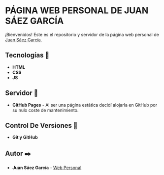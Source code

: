 # PÁGINA WEB PERSONAL DE JUAN SÁEZ GARCÍA

¡Bienvenidos! Este es el repositorio y servidor de la página web personal de [Juan Sáez García](https://juamber.com). 

## Tecnologías 🚀

* **HTML**
* **CSS**
* **JS**

## Servidor 📌

* **GitHub Pages** - Al ser una página estática decidí alojarla en GitHub por su nulo coste de mantenimiento.

## Control De Versiones 📌

* **Git y GitHub**

## Autor ✒️

* **Juan Sáez García** -  [Web Personal](https://juamber.com)

